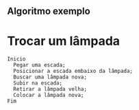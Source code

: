 ##  Algoritmo exemplo

# Trocar um lâmpada

```
Inicio
  Pegar uma escada;
  Posicionar a escada embaixo da lâmpada;
  Buscar uma lâmpada nova;
  Subir na escada;
  Retirar a lâmpada velha;
  Colocar a lâmpada nova;
Fim
```
